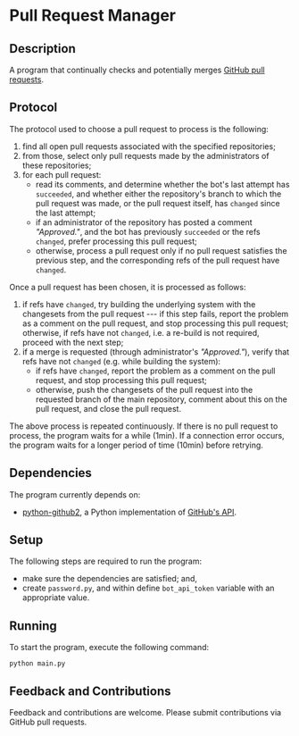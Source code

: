 # Pull Request Manager

## Description

A program that continually checks and potentially merges
[GitHub pull requests](http://help.github.com/pull-requests/).

## Protocol

The protocol used to choose a pull request to process is the following:

1. find all open pull requests associated with the specified repositories;
2. from those, select only pull requests made by the administrators of these
   repositories;
3. for each pull request:
   * read its comments, and determine whether the bot's last attempt has
     `succeeded`, and whether either the repository's branch to which the pull
     request was made, or the pull request itself, has `changed` since the
     last attempt;
   * if an administrator of the repository has posted a comment _"Approved."_,
     and the bot has previously `succeeded` or the refs `changed`, prefer
     processing this pull request;
   * otherwise, process a pull request only if no pull request satisfies the
     previous step, and the corresponding refs of the pull request have
     `changed`.

Once a pull request has been chosen, it is processed as follows:

1. if refs have `changed`, try building the underlying system with the
   changesets from the pull request --- if this step fails, report the problem
   as a comment on the pull request, and stop processing this pull request;
   otherwise, if refs have not `changed`, i.e. a re-build is not required,
   proceed with the next step;
3. if a merge is requested (through administrator's _"Approved."_), verify that
   refs have not `changed` (e.g. while building the system):
   * if refs have `changed`, report the problem as a comment on the pull
     request, and stop processing this pull request;
   * otherwise, push the changesets of the pull request into the requested
     branch of the main repository, comment about this on the pull request, and
     close the pull request.

The above process is repeated continuously. If there is no pull request to
process, the program waits for a while (1min). If a connection error occurs,
the program waits for a longer period of time (10min) before retrying.

## Dependencies

The program currently depends on:

* [python-github2](https://github.com/xen-org/python-github2), a Python
implementation of [GitHub's API](http://develop.github.com/).

## Setup

The following steps are required to run the program:

* make sure the dependencies are satisfied; and,
* create `password.py`, and within define `bot_api_token` variable with an
appropriate value.

## Running

To start the program, execute the following command:

    python main.py

## Feedback and Contributions

Feedback and contributions are welcome. Please submit contributions
via GitHub pull requests.
